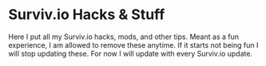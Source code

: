 # Surviv.io Hacks & Stuff
Here I put all my Surviv.io hacks, mods, and other tips. Meant as a fun experience, I am allowed to remove these anytime. If it starts not being fun I will stop updating these. For now I will update with every Surviv.io update.
